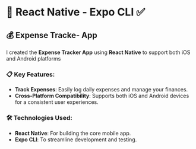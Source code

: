 # 🚀 React Native - Expo CLI ✅

## 💰 Expense Tracke- App

I created the **Expense Tracker App** using **React Native** to support both iOS and Android platforms

### 📋 Key Features:
- **Track Expenses**: Easily log daily expenses and manage your finances.
- **Cross-Platform Compatibility**: Supports both iOS and Android devices for a consistent user experiences.


### 🛠️ Technologies Used:
- **React Native**: For building the core mobile app.
- **Expo CLI**: To streamline development and testing.



